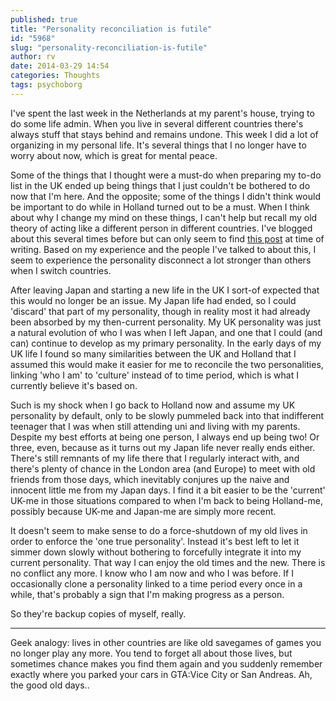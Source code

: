 ```yaml
---
published: true
title: "Personality reconciliation is futile"
id: "5968"
slug: "personality-reconciliation-is-futile"
author: rv
date: 2014-03-29 14:54
categories: Thoughts
tags: psychoborg
---
```

I've spent the last week in the Netherlands at my parent's house, trying to do some life admin. When you live in several different countries there's always stuff that stays behind and remains undone. This week I did a lot of organizing in my personal life. It's several things that I no longer have to worry about now, which is great for mental peace.

Some of the things that I thought were a must-do when preparing my to-do list in the UK ended up being things that I just couldn't be bothered to do now that I'm here. And the opposite; some of the things I didn't think would be important to do while in Holland turned out to be a must. When I think about why I change my mind on these things, I can't help but recall my old theory of acting like a different person in different countries. I've blogged about this several times before but can only seem to find <a href="/blog/2011/07/02/adventure/" target="_blank">this post</a> at time of writing. Based on my experience and the people I've talked to about this, I seem to experience the personality disconnect a lot stronger than others when I switch countries.

After leaving Japan and starting a new life in the UK I sort-of expected that this would no longer be an issue. My Japan life had ended, so I could 'discard' that part of my personality, though in reality most it had already been absorbed by my then-current personality. My UK personality was just a natural evolution of who I was when I left Japan, and one that I could (and can) continue to develop as my primary personality. In the early days of my UK life I found so many similarities between the UK and Holland that I assumed this would make it easier for me to reconcile the two personalities, linking 'who I am' to 'culture' instead of to time period, which is what I currently believe it's based on.

Such is my shock when I go back to Holland now and assume my UK personality by default, only to be slowly pummeled back into that indifferent teenager that I was when still attending uni and living with my parents. Despite my best efforts at being one person, I always end up being two! Or three, even, because as it turns out my Japan life never really ends either. There's still remnants of my life there that I regularly interact with, and there's plenty of chance in the London area (and Europe) to meet with old friends from those days, which inevitably conjures up the naive and innocent little me from my Japan days. I find it a bit easier to be the 'current' UK-me in those situations compared to when I'm back to being Holland-me, possibly because UK-me and Japan-me are simply more recent.

It doesn't seem to make sense to do a force-shutdown of my old lives in order to enforce the 'one true personality'. Instead it's best left to let it simmer down slowly without bothering to forcefully integrate it into my current personality. That way I can enjoy the old times and the new. There is no conflict any more. I know who I am now and who I was before. If I occasionally clone a personality linked to a time period every once in a while, that's probably a sign that I'm making progress as a person.

So they're backup copies of myself, really.

---------------------------

Geek analogy: lives in other countries are like old savegames of games you no longer play any more. You tend to forget all about those lives, but sometimes chance makes you find them again and you suddenly remember exactly where you parked your cars in GTA:Vice City or San Andreas. Ah, the good old days..